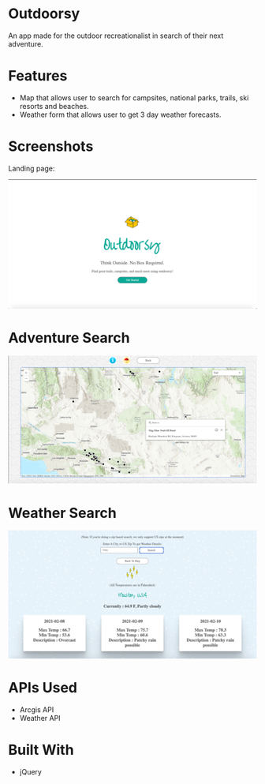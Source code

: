 

# Outdoorsy

An app made for the outdoor recreationalist in search of their next adventure.


# Features

* Map that allows user to search for campsites, national parks, trails, ski resorts and beaches.
* Weather form that allows user to get 3 day weather forecasts.


# Screenshots

Landing page:

![Landing](https://github.com/sailasantana/Outdoorsy/blob/master/screenshots/Screen%20Shot%202021-02-08%20at%2020.01.19.png)

# Adventure Search 

![Search](https://github.com/sailasantana/Outdoorsy/blob/master/screenshots/Screen%20Shot%202021-02-08%20at%2020.05.31.png)

# Weather Search

![Weather](https://github.com/sailasantana/Outdoorsy/blob/master/screenshots/Screen%20Shot%202021-02-08%20at%2020.06.08.png)

# APIs Used

* Arcgis API
* Weather API

# Built With

* jQuery

